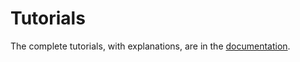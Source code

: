 # Tutorials

The complete tutorials, with explanations, are in the [documentation](https://voivodic.github.io/ExSHalos/Tutorials.html).
